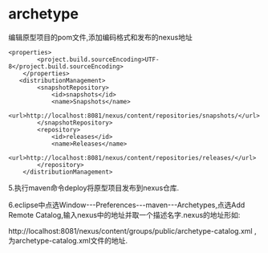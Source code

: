 # archetype



编辑原型项目的pom文件,添加编码格式和发布的nexus地址

```
<properties>
        <project.build.sourceEncoding>UTF-8</project.build.sourceEncoding>  
    </properties>
   <distributionManagement>
        <snapshotRepository>
            <id>snapshots</id>
            <name>Snapshots</name>
            <url>http://localhost:8081/nexus/content/repositories/snapshots/</url>
        </snapshotRepository>
        <repository>
            <id>releases</id>
            <name>Releases</name>
            <url>http://localhost:8081/nexus/content/repositories/releases/</url>
        </repository>
    </distributionManagement>
```

5.执行maven命令deploy将原型项目发布到nexus仓库.

6.eclipse中点选Window---Preferences---maven---Archetypes,点选Add Remote Catalog,输入nexus中的地址并取一个描述名字.nexus的地址形如:

http://localhost:8081/nexus/content/groups/public/archetype-catalog.xml  ,为archetype-catalog.xml文件的地址.
